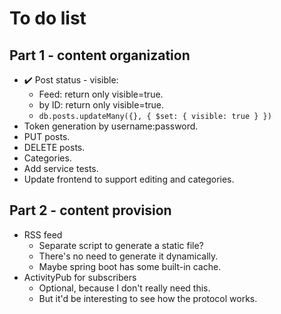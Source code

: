 # To do list

## Part 1 - content organization

- ✔️ Post status - visible:
  - Feed: return only visible=true.
  - by ID: return only visible=true.
  - `db.posts.updateMany({}, { $set: { visible: true } })`
- Token generation by username:password.
- PUT posts.
- DELETE posts.
- Categories.
- Add service tests.
- Update frontend to support editing and categories.

## Part 2 - content provision

- RSS feed
  - Separate script to generate a static file?
  - There's no need to generate it dynamically.
  - Maybe spring boot has some built-in cache.
- ActivityPub for subscribers
  - Optional, because I don't really need this.
  - But it'd be interesting to see how the protocol works.
